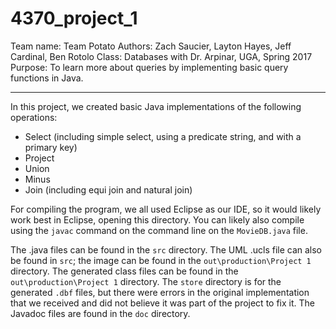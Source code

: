 # 4370_project_1

Team name: Team Potato
Authors: Zach Saucier, Layton Hayes, Jeff Cardinal, Ben Rotolo
Class: Databases with Dr. Arpinar, UGA, Spring 2017
Purpose: To learn more about queries by implementing basic 
	query functions in Java.
______________________________________________________________

In this project, we created basic Java implementations of the 
following operations:

 - Select (including simple select, using a predicate string,
 	and with a primary key)
 - Project
 - Union
 - Minus
 - Join (including equi join and natural join)


For compiling the program, we all used Eclipse as our IDE, so
it would likely work best in Eclipse, opening this directory.
You can likely also compile using the `javac` command on the 
command line on the `MovieDB.java` file.


The .java files can be found in the `src` directory.
The UML .ucls file can also be found in `src`; the image can be
	found in the `out\production\Project 1` directory.
The generated class files can be found in the 
	`out\production\Project 1` directory.
The `store` directory is for the generated `.dbf` files, but
	there were errors in the original implementation that we
	received and did not believe it was part of the project
	to fix it.
The Javadoc files are found in the `doc` directory.
